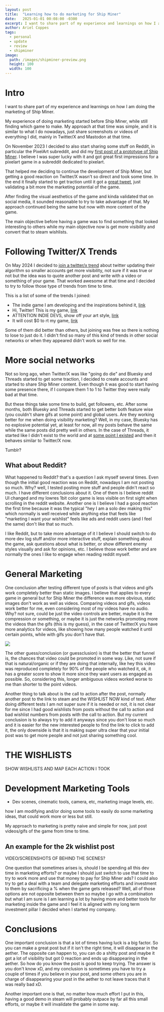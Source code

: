 ```yaml
---
layout: post
title:  "Learning how to do marketing for Ship Miner"
date:   2025-01-01 00:08:00 -0300
excerpt: I want to share part of my experience and learnings on how I am doing the marketing of Ship Miner.
author: Ariel Coppes
tags:
  - personal
  - update
  - review
  - shipminer
image:
  path: /images/shipminer-preview.png
  height: 100 
  width: 100
---
```


# Intro

I want to share part of my experience and learnings on how I am doing the marketing of Ship Miner.

My experience of doing marketing started before Ship Miner, while still finding which game to make. My approach at that time was simple, and it is similar to what I do nowadays, just share screenshots or videos of everything I did, mainly in Twitter/X and Mastodon at that time. 

On November 2023 I decided to also start sharing some stuff on Reddit, in particular the PixelArt subreddit, and did my [first post of a prototype of Ship Miner](https://www.reddit.com/r/PixelArt/comments/17p7390/i_am_a_solodev_making_a_pixelart_1bit_space/). I believe I was super lucky with it and got great first impressions for a pixelart game in a subreddit dedicated to pixelart.


That helped me deciding to continue the development of Ship Miner, but getting a good reaction on Twitter/X wasn't so direct and took some time. In the end it finally started to get traction until it got a [great tweet](#following-twitterx-trends), just validating a bit more the marketing potential of the game.

After finding the visual aesthetics of the game and kinda validated that on social media, it sounded reasonable to try to take advantage of that. My approach continued being the same but now with more content of the game.

The main objective before having a game was to find something that looked interesting to others while my main objective now is get more visibility and convert that to steam wishlists.

# Following Twitter/X Trends

On May 2024 I decided to [join a twitter/x trend](https://x.com/arielsan/status/1789789080370258069) about twitter updating their algorithm so smaller accounts get more visibility, not sure if it was true or not but the idea was to quote another post and write with a video or something of your game. That worked awesome at that time and I decided to try to follow those type of trends from time to time.

This is a list of some of the trends I joined:

* The indie game I am developing and the inspirations behind it, [link](https://x.com/arielsan/status/1832173073577209932)
* Hi, Twitter! This is my game, [link](https://x.com/arielsan/status/1844013314910855450)
* ATTENTION INDIE DEVS, show off your art style, [link](https://x.com/arielsan/status/1905746314643833261)
* It will cost $0 to rt my game, [link](https://x.com/arielsan/status/1915764389422002210)

Some of them did better than others, but joining was free so there is nothing to lose to just do it. I didn't find so many of this kind of trends in other social networks or when they appeared didn't work so well for me.

# More social networks

Not so long ago, when Twitter/X was like "going do die" and Bluesky and Threads started to get some traction, I decided to create accounts and started to share Ship Miner content. Even though it was good to start having some presence there, if I compare them 1 to 1 to Twitter they were really bad at that time.

But these things take some time to build, get followers, etc. After some months, both Bluesky and Threads started to get better both feature wise (you couldn't share gifs at some point) and global users. Are they working better for me when doing visibility marketing? Well, in my case, Bluesky has no explosive potential yet, at least for now, all my posts behave the same while the same posts did pretty well in others. In the case of Threads, it started like I didn't exist to the world and at [some point I existed](https://www.threads.com/@ariel_coppes/post/DG9QtsgRdqk) and then it behaves similar to Twitter/X now.

Tumblr?

## What about Reddit?

What happened to Reddit? that's a question I ask myself several times. Even though the initial good reaction was on Reddit, nowadays I am not posting so much. Why? well, I tested posting more stuff and people didn't react so much. I have different conclusions about it. One of them is I believe reddit UI changed and my lowres 1bit color game is less visible on first sight when scrolling in the reddit website. Another one is I believe I had a good reaction the first time because it was the typical "hey I am a solo dev making this" which normally is well received while anything else that feels like "marketing I want your wishlist" feels like ads and reddit users (and I feel the same) don't like that so much. 

I like Reddit, but to take more advantage of it I believe I should switch to do more dev log stuff and/or more interactive stuff, explain something about the game, ask questions about what is better, or show different enemy styles visually and ask for opinions, etc. I believe those work better and are normally the ones I like to engage when reading reddit myself.  

# General Marketing

One conclusion after testing different type of posts is that videos and gifs work completely better than static images. I believe that applies to every game in general but for Ship Miner the difference was more obvious, static images don't work as well as videos. Comparing videos and gifs, videos work better for me, even considering most of my videos have no audio. Why? not sure, could be just the video controls are better, maybe it is the compression or something, or maybe it is just the networks promoting more the videos than the gifs (this is my guess), in the case of Twitter/X you have more analytics for videos, like showing how many people watched it until certain points, while with gifs you don't have that.

<div class="post-image">
  <img src="/assets/marketing/marketing_twitter_analytics.png" />
</div>

The other guess/conclusion (or guessclusion) is that the better that funnel is, the chances that video could be promoted in some way. Like, not sure if that is natural/organic or if they are doing that internally, like hey this video was reproduced completely for 90% of the people who watched it, ok, it has a greater score to show it more since they want users as engaged as possible. So, considering this, longer ambiguous videos worked worse to me than shorter to the point videos. 

Another thing to talk about is the call to action after the post, normally another post to the link to steam and the WISHLIST NOW kind of text. After doing different tests I am not super sure if it is needed or not, it is not clear for me since I had good wishlists from posts without the call to action and bad wishlist numbers from posts with the call to action. But my current conclusion is to always try to add it anyways since you don't lose so much and it is easier for the new interested people to find the link to click to add it, the only downside is that it is making super ultra clear that your initial post was to get more people and not just sharing something cool.

# THE WISHLISTS

SHOW WISHLISTS AND MAP EACH ACTION I TOOK

# Development Marketing Tools

* Dev scenes, cinematic tools, camera, etc, marketing image levels, etc.

 how I am modifying and/or doing some tools to easily do some marketing ideas, that could work more or less but still.

My approach to marketing is pretty naive and simple for now, just post videos/gifs of the game from time to time. 

## An example for the 2k wishlist post

VIDEO/SCREENSHOTS OF BEHIND THE SCENES?

One question that sometimes arises is, should I be spending all this dev time in marketing efforts? or maybe I should just switch to use that time to try to work more and use that money to pay for Ship Miner ads? I could also try to get a deal with a team and delegate marketing efforts and investment to them by sacrificing a % when the game gets released? Well, all of those options are not opposite between them so maybe I go with a combination but what I am sure is I am learning a lot by having more and better tools for marketing inside the game and I feel it is aligned with my long term investment pillar I decided when I started my company.

# Conclusions

One important conclusion is that a lot of times having luck is a big factor. So you can make a great post but if it isn't the right time, it will disappear in the aether. The opposite can happen to, you can do a shitty post and maybe it got a lot of visibility but got 0 reaction and ends up disappearing in the aether. So how do you know the post is good to keep trying. The answer is you don't know xD, and my conclusion is sometimes you have to try a couple of times if you believe in your post, and some others you are in charge of disappearing your post in the aether to not leave traces that it was really bad xD. 

Another important one is that, no matter how much effort I  put in this, having a good demo in steam will probably outpace by far all this small efforts, or maybe it will invalidate the game in some way.
